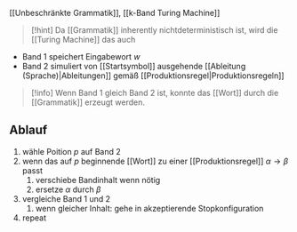 [[Unbeschränkte Grammatik]], [[k-Band Turing Machine]]

> [!hint] Da [[Grammatik]] inherently nichtdeterministisch ist, wird die [[Turing Machine]] das auch
> 

- Band 1 speichert Eingabewort $w$
- Band 2 simuliert von [[Startsymbol]] ausgehende [[Ableitung (Sprache)|Ableitungen]] gemäß [[Produktionsregel|Produktionsregeln]]

> [!info] Wenn Band 1 gleich Band 2 ist, konnte das [[Wort]] durch die [[Grammatik]] erzeugt werden.


## Ablauf
1. wähle Poition $p$ auf Band $2$
2. wenn das auf $p$ beginnende [[Wort]] zu einer [[Produktionsregel]] $\alpha \rightarrow \beta$ passt
	1. verschiebe Bandinhalt wenn nötig
	2. ersetze $\alpha$ durch $\beta$ 
3. vergleiche Band 1 und 2
	1. wenn gleicher Inhalt: gehe in akzeptierende Stopkonfiguration
4. repeat